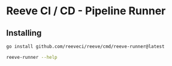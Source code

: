 # Reeve CI / CD - Pipeline Runner

## Installing

```sh
go install github.com/reeveci/reeve/cmd/reeve-runner@latest

reeve-runner --help
```
